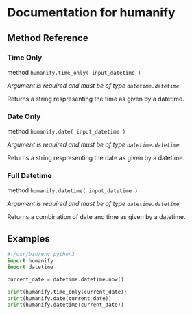 # Documentation for humanify
## Method Reference
### Time Only
method `humanify.time_only( input_datetime )`

*Argument is required and must be of type `datetime.datetime`.*

Returns a string respresenting the time as given by a datetime.
### Date Only
method `humanify.date( input_datetime )`

*Argument is required and must be of type `datetime.datetime`.*

Returns a string respresenting the date as given by a datetime.
### Full Datetime
method `humanify.datetime( input_datetime )`

*Argument is required and must be of type `datetime.datetime`.*

Returns a combination of date and time as given by a datetime.

## Examples
```python
#!/usr/bin/env python3
import humanify
import datetime

current_date = datetime.datetime.now()

print(humanify.time_only(current_date))
print(humanify.date(current_date))
print(humanify.datetime(current_date))
```
